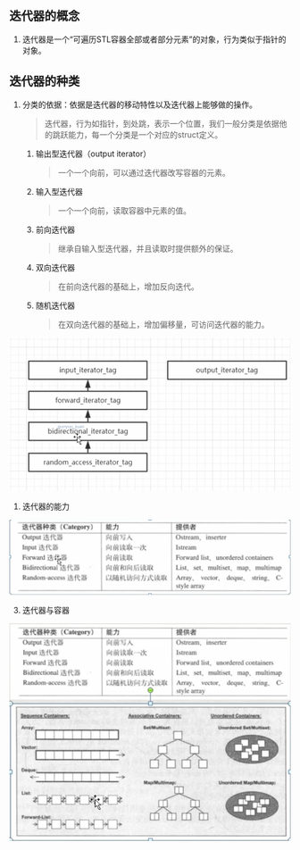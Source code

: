 ## 迭代器的概念
1. 迭代器是一个“可遍历STL容器全部或者部分元素”的对象，行为类似于指针的对象。

## 迭代器的种类
1. 分类的依据：依据是迭代器的移动特性以及迭代器上能够做的操作。
   >迭代器，行为如指针，到处跳，表示一个位置，我们一般分类是依据他的跳跃能力，每一个分类是一个对应的struct定义。
   1. 输出型迭代器（output iterator）
      >一个一个向前，可以通过迭代器改写容器的元素。
   2. 输入型迭代器
      >一个一个向前，读取容器中元素的值。
   3. 前向迭代器
      >继承自输入型迭代器，并且读取时提供额外的保证。
   4. 双向迭代器
      >在前向迭代器的基础上，增加反向迭代。
   5. 随机迭代器
      >在双向迭代器的基础上，增加偏移量，可访问迭代器的能力。

![](../img/005.迭代器继承关系.png)

1. 迭代器的能力
   
![](../img/006.迭代器能力.png)

3. 迭代器与容器

![](../img/007.迭代器与容器.png)